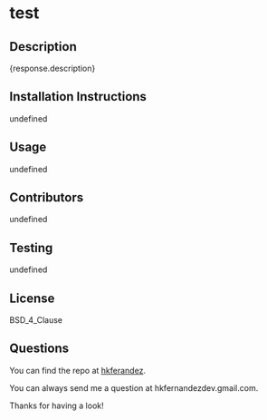 
# test
            

## Description
{response.description}
            

## Installation Instructions
undefined
            

## Usage
undefined
            

## Contributors
undefined
            

## Testing
undefined
            

 ## License
BSD_4_Clause
            

 ## Questions
You can find the repo at [hkferandez](https://github.com/hkfernandez).
            
 You can always send me a question at hkfernandezdev.gmail.com.
            
 Thanks for having a look!
            